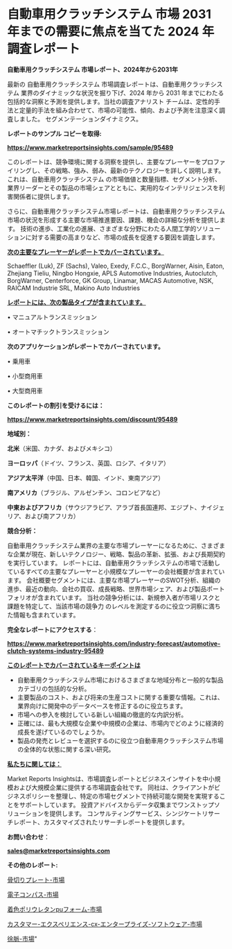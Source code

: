 # 自動車用クラッチシステム 市場 2031 年までの需要に焦点を当てた 2024 年調査レポート

<strong>自動車用クラッチシステム 市場レポート、2024年から2031年</strong>

最新の 自動車用クラッチシステム 市場調査レポートは、自動車用クラッチシステム 業界のダイナミックな状況を掘り下げ、2024 年から 2031 年までにわたる包括的な洞察と予測を提供します。当社の調査アナリスト チームは、定性的手法と定量的手法を組み合わせて、市場の可能性、傾向、および予測を注意深く調査しました。 セグメンテーションダイナミクス。



<strong>レポートのサンプル コピーを取得:</strong> <a href=https://www.marketreportsinsights.com/sample/95489>

<strong><u>https://www.marketreportsinsights.com/sample/95489</u></strong></a>

このレポートは、競争環境に関する洞察を提供し、主要なプレーヤーをプロファイリングし、その戦略、強み、弱み、最新のテクノロジーを詳しく説明します。 これは、自動車用クラッチシステム の市場価値と数量指標、セグメント分析、業界リーダーとその製品の市場シェアとともに、実用的なインテリジェンスを利害関係者に提供します。

さらに、自動車用クラッチシステム市場レポートは、自動車用クラッチシステム市場の状況を形成する主要な市場推進要因、課題、機会の詳細な分析を提供します。 技術の進歩、工業化の進展、さまざまな分野にわたる人間工学的ソリューションに対する需要の高まりなど、市場の成長を促進する要因を調査します。



<strong><u>次の主要なプレーヤーがレポートでカバーされています。</u></strong>

Schaeffler (Luk), ZF (Sachs), Valeo, Exedy, F.C.C., BorgWarner, Aisin, Eaton, Zhejiang Tieliu, Ningbo Hongxie, APLS Automotive Industries, Autoclutch, BorgWarner, Centerforce, GK Group, Linamar, MACAS Automotive, NSK, RAICAM Industrie SRL, Makino Auto Industries



<strong><u><b>レポートには、次の製品タイプが含まれています。</b></u></strong>

• マニュアルトランスミッション

• オートマチックトランスミッション



<strong><b>次のアプリケーションがレポートでカバーされています。</b></strong>

• 乗用車

• 小型商用車

• 大型商用車



<strong><b>このレポートの割引を受けるには：</b></strong><a href=https://www.marketreportsinsights.com/discount/95489>

<strong><u>https://www.marketreportsinsights.com/discount/95489</u></strong></a>



<strong>地域別：</strong>



<strong>北米</strong>（米国、カナダ、およびメキシコ）



<strong>ヨーロッパ</strong>（ドイツ、フランス、英国、ロシア、イタリア）



<strong>アジア太平洋</strong>（中国、日本、韓国、インド、東南アジア）



<strong>南アメリカ</strong>（ブラジル、アルゼンチン、コロンビアなど）



<strong>中東およびアフリカ</strong>（サウジアラビア、アラブ首長国連邦、エジプト、ナイジェリア、および南アフリカ）



<strong>競合分析：</strong>

自動車用クラッチシステム業界の主要な市場プレーヤーになるために、さまざまな企業が現在、新しいテクノロジー、戦略、製品の革新、拡張、および長期契約を実行しています。 レポートには、自動車用クラッチシステムの市場で活動しているすべての主要なプレーヤーと小規模なプレーヤーの会社概要が含まれています。 会社概要セグメントには、主要な市場プレーヤーのSWOT分析、組織の進歩、最近の動向、会社の買収、成長戦略、世界市場シェア、および製品ポートフォリオが含まれています。 当社の競争分析には、新規参入者が市場リスクと課題を特定して、当該市場の競争力 のレベルを測定するのに役立つ洞察に満ちた情報も含まれています。



<strong>完全なレポートにアクセスする</strong>：

<a href=https://www.marketreportsinsights.com/industry-forecast/automotive-clutch-systems-industry-95489>

<strong><u>https://www.marketreportsinsights.com/industry-forecast/automotive-clutch-systems-industry-95489</u></strong></a>



<strong><u><b>このレポートでカバーされているキーポイントは</b></u></strong>
<ul>
  <li>自動車用クラッチシステム市場におけるさまざまな地域分布と一般的な製品カテゴリの包括的な分析。</li>
  <li>主要製品のコスト、および将来の生産コストに関する重要な情報。これは、業界向けに開発中のデータベースを修正するのに役立ちます。</li>
  <li>市場への参入を検討している新しい組織の徹底的な内訳分析。</li>
  <li>正確には、最も大規模な企業や中規模の企業は、市場内でどのように経済的成長を遂げているのでしょうか。</li>
  <li>製品の発売とレビューを選択するのに役立つ自動車用クラッチシステム市場の全体的な状態に関する深い研究。</li>
</ul>


<strong><u><b>私たちに関しては：</b></u></strong>

Market Reports Insightsは、市場調査レポートとビジネスインサイトを中小規模および大規模企業に提供する市場調査会社です。 同社は、クライアントがビジネスポリシーを整理し、特定の市場セグメントで持続可能な開発を実現することをサポートしています。 投資アドバイスからデータ収集までワンストップソリューションを提供します。 コンサルティングサービス、シンジケートリサーチレポート、カスタマイズされたリサーチレポートを提供します。



<strong><b>お問い合わせ</b></strong>：

<a href=mailto:sales@marketreportsinsights.com>

<strong><u>sales@marketreportsinsights.com</u></strong></a>



<strong>その他のレポート:</strong>

<a href=https://www.linkedin.com/pulse/骨切りプレート-市場-2030-年までの需要に焦点を当てた-2023-年調査レポート-qv1sf/>骨切りプレート-市場</a>

<a href=https://www.linkedin.com/pulse/電子コンパス-市場-2023-新興市場-将来の動向と市場需要-2030-analytics-achievers-24-analysis-mrrmf/>電子コンパス-市場</a>

<a href=https://www.linkedin.com/pulse/着色ポリウレタンpuフォーム-市場-2023-swot-分析と最新イノベーション-sjjbf/>着色ポリウレタンpuフォーム-市場</a>

<a href=https://www.linkedin.com/pulse/カスタマー-エクスペリエンス-cx-エンタープライズ-ソフトウェア-市場-uedif/>カスタマー-エクスペリエンス-cx-エンタープライズ-ソフトウェア-市場</a>

<a href=https://www.linkedin.com/pulse/徐脈-市場-2030-年までの需要に焦点を当てた-2023-年調査レポート-ywbgf/>徐脈-市場</a>"
